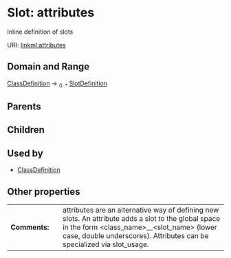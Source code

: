 
# Slot: attributes


Inline definition of slots

URI: [linkml:attributes](https://w3id.org/linkml/attributes)


## Domain and Range

[ClassDefinition](ClassDefinition.md) ->  <sub>0..*</sub>
 [SlotDefinition](SlotDefinition.md)

## Parents


## Children


## Used by

 * [ClassDefinition](ClassDefinition.md)

## Other properties

|  |  |  |
| --- | --- | --- |
| **Comments:** | | attributes are an alternative way of defining new slots.  An attribute adds a slot to the global space in the form <class_name>__<slot_name> (lower case, double underscores).  Attributes can be specialized via slot_usage. |

